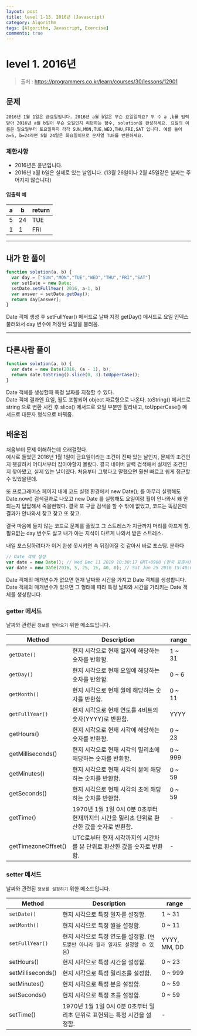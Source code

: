 ```yaml
---
layout: post
title: level 1-13. 2016년 (Javascript)
category: Algorithm
tags: [Algorithm, Javascript, Exercise]
comments: true
---
```

# level 1. 2016년
> 출처 : <https://programmers.co.kr/learn/courses/30/lessons/12901>

## 문제

```
2016년 1월 1일은 금요일입니다. 2016년 a월 b일은 무슨 요일일까요? 두 수 a ,b를 입력받아 2016년 a월 b일이 무슨 요일인지 리턴하는 함수, solution을 완성하세요. 요일의 이름은 일요일부터 토요일까지 각각 SUN,MON,TUE,WED,THU,FRI,SAT 입니다. 예를 들어 a=5, b=24라면 5월 24일은 화요일이므로 문자열 TUE를 반환하세요.
```

### 제한사항

- 2016년은 윤년입니다.
- 2016년 a월 b일은 실제로 있는 날입니다. (13월 26일이나 2월 45일같은 날짜는 주어지지 않습니다)

#### 입출력 예

a | b | return 
--------- | --------- | ---------
5 | 24 | TUE
1 | 1 | FRI

***

## 내가 한 풀이
```javascript
function solution(a, b) {
  var day = ["SUN","MON","TUE","WED","THU","FRI","SAT"]
  var setDate = new Date;
  setDate.setFullYear( 2016, a-1, b)
  var answer = setDate.getDay();
  return day[answer];
}
```
Date 객체 생성 후 setFullYear() 메서드로 날짜 지정
getDay() 메서드로 요일 인덱스 불러와서 day 변수에 저장된 요일을 불러옴.
***

## 다른사람 풀이
```javascript
function solution(a, b) {
  var date = new Date(2016, (a - 1), b);
  return date.toString().slice(0, 3).toUpperCase();
}
```
Date 객체를 생성할때 특정 날짜를 지정할 수 있다.  
Date 객체 결과엔 요일, 월도 포함되어 object 자료형으로 나온다. toString() 메서드로 string 으로 변환 시킨 후 slice() 메서드로 요일 부분만 잘라내고, toUpperCase() 메서드로 대문자 형식으로 바꿔줌.

## 배운점

처음부터 문제 이해하는데 오래걸렸다.  
예시로 들었던 2016년 1월 1일이 금요일이라는 조건이 진짜 있는 날인지, 문제의 조건인지 헷갈려서 어디서부터 잡아야할지 몰랐다. 결국 네이버 달력 검색해서 실제인 조건인지 찾아봤고, 실제 있는 날이였다. 처음부터 그렇다고 말했으면 훨씬 빠르고 쉽게 접근할 수 있었을텐데.  

또 프로그래머스 페이지 내에 코드 실행 환경에서 new Date(); 를 아무리 실행해도 Date.now() 검색결과로 나오고 new Date 를 실행해도 요일이랑 월이 안나와서 왜 안되는지 답답해서 죽을뻔했다. 결국 또 구글 검색을 할 수 밖에 없었고, 코드는 똑같은데 결과가 안나와서 찾고 찾고 또 찾고.  

결국 마음에 들지 않는 코드로 문제를 풀었고 그 스트레스가 지금까지 머리를 아프게 함.  
필요없는 day 변수도 싫고 내가 아는 지식이 다르게 나와서 받은 스트레스.

내일 포스팅하려다가 이거 완성 못시키면 속 뒤집어질 것 같아서 바로 포스팅. 분하다

```javascript
// Date 객체 생성
var date = new Date(); // Wed Dec 11 2019 10:30:17 GMT+0900 (한국 표준시)
var date = new Date(2016, 5, 25, 15, 40, 0); // Sat Jun 25 2016 15:40:00 GMT+0900 (한국 표준시) {}
```
Date 객체의 매개변수가 없으면 현재 날짜와 시간을 가지고 Date 객체를 생성합니다.  
Date 객체의 매개변수가 있으면 그 형태에 따라 특정 날짜와 시간을 가리키는 Date 객체를 생성합니다.

### getter 메서드

날짜와 관련된 `정보를 받아오기` 위한 메소드입니다.

Method | Description | range
--------- | --------- | --------- 
`getDate()` | 현지 시각으로 현재 일자에 해당하는 숫자를 반환함. | 1 ~ 31
`getDay()` | 현지 시각으로 현재 요일에 해당하는 숫자를 반환함. | 0 ~ 6
`getMonth()` | 현지 시각으로 현재 월에 해당하는 숫자를 반환함. | 0 ~ 11
`getFullYear()` | 현지 시각으로 현재 연도를 4비트의 숫자(YYYY)로 반환함. | YYYY
getHours() | 현지 시각으로 현재 시각에 해당하는 숫자를 반환함. | 0 ~ 23
getMilliseconds() | 현지 시각으로 현재 시각의 밀리초에 해당하는 숫자를 반환함. | 0 ~ 999
getMinutes() | 현지 시각으로 현재 시각의 분에 해당하는 숫자를 반환함. | 0 ~ 59
getSeconds() | 현지 시각으로 현재 시각의 초에 해당하는 숫자를 반환함. | 0 ~ 59
getTime() | 1970년 1월 1일 0시 0분 0초부터 현재까지의 시간을 밀리초 단위로 환산한 값을 숫자로 반환함. | -
getTimezoneOffset() | UTC로부터 현재 시각까지의 시간차를 분 단위로 환산한 값을 숫자로 반환함. | -

### setter 메서드

날짜와 관련된 `정보를 설정하기` 위한 메소드입니다.

Method | Description | range
--------- | --------- | --------- 
`setDate()` | 현지 시각으로 특정 일자를 설정함. | 1 ~ 31
`setMonth()` | 현지 시각으로 특정 월을 설정함.| 0 ~ 11
`setFullYear()` | 현지 시각으로 특정 연도를 설정함. (`연도뿐만 아니라 월과 일자도 설정할 수 있음`)| YYYY, MM, DD
setHours() | 현지 시각으로 특정 시간을 설정함.| 0 ~ 23
setMilliseconds() | 현지 시각으로 특정 밀리초를 설정함. | 0 ~ 999
setMinutes() | 현지 시각으로 특정 분을 설정함.| 0 ~ 59
setSeconds() | 현지 시각으로 특정 초를 설정함.| 0 ~ 59
setTime() | 1970년 1월 1일 0시 0분 0초부터 밀리초 단위로 표현되는 특정 시간을 설정함.| -